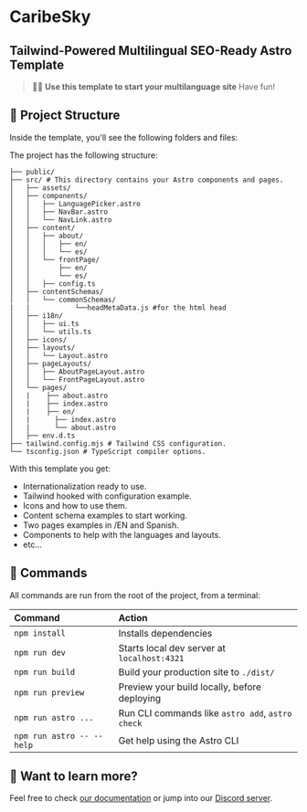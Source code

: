 # CaribeSky

## Tailwind-Powered Multilingual SEO-Ready Astro Template

> 🧑‍🚀 **Use this template to start your multilanguage site**  Have fun!

## 🚀 Project Structure

Inside the template, you'll see the following folders and files:

The project has the following structure:

```text
├── public/
├── src/ # This directory contains your Astro components and pages.
│   ├── assets/
│   ├── components/
│   │   ├── LanguagePicker.astro
│   │   ├── NavBar.astro
│   │   └── NavLink.astro
│   ├── content/
│   │   ├── about/
│   │   │   ├── en/
│   │   │   └── es/
│   │   └── frontPage/
│   │       ├── en/
│   │       └── es/
│   │   ├── config.ts
│   ├── contentSchemas/
│   │   └── commonSchemas/
|   |           └──headMetaData.js #for the html head
│   ├── i18n/
│   │   ├── ui.ts
│   │   └── utils.ts
│   ├── icons/
│   ├── layouts/
│   │   └── Layout.astro
│   ├── pageLayouts/
│   │   ├── AboutPageLayout.astro
│   │   └── FrontPageLayout.astro
│   └── pages/
│   |    ├── about.astro
│   |    ├── index.astro
│   |    ├── en/
│   |      ├── index.astro
│   |      └── about.astro
│   ├── env.d.ts
├── tailwind.config.mjs # Tailwind CSS configuration.
└── tsconfig.json # TypeScript compiler options.

```

With this template you get:

- Internationalization ready to use.
- Tailwind hooked with configuration example.
- Icons and how to use them.
- Content schema examples to start working.
- Two pages examples in /EN and Spanish.
- Components to help with the languages and layouts.
- etc...

## 🧞 Commands

All commands are run from the root of the project, from a terminal:

| Command                   | Action                                           |
| :------------------------ | :----------------------------------------------- |
| `npm install`             | Installs dependencies                            |
| `npm run dev`             | Starts local dev server at `localhost:4321`      |
| `npm run build`           | Build your production site to `./dist/`          |
| `npm run preview`         | Preview your build locally, before deploying     |
| `npm run astro ...`       | Run CLI commands like `astro add`, `astro check` |
| `npm run astro -- --help` | Get help using the Astro CLI                     |

## 👀 Want to learn more?

Feel free to check [our documentation](https://docs.astro.build) or jump into our [Discord server](https://astro.build/chat).
